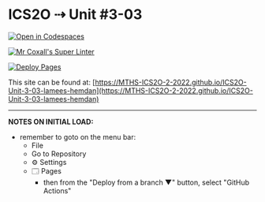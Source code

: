# ICS2O ⇢ Unit #3-03

[![Open in Codespaces](https://classroom.github.com/assets/launch-codespace-7f7980b617ed060a017424585567c406b6ee15c891e84e1186181d67ecf80aa0.svg)](https://classroom.github.com/open-in-codespaces?assignment_repo_id=10820504)

[![Mr Coxall's Super Linter](https://github.com/MTHS-ICS2O-2-2022/ICS2O-Unit-3-03-lamees-hemdan/workflows/Mr%20Coxall's%20Super%20Linter/badge.svg)](https://github.com/MTHS-ICS2O-2-2022/ICS2O-Unit-3-03-lamees-hemdan/actions)

[![Deploy Pages](https://github.com/MTHS-ICS2O-2-2022/ICS2O-Unit-3-03-lamees-hemdan/workflows/Deploy%20Pages/badge.svg)](https://github.com/MTHS-ICS2O-2-2022/ICS2O-Unit-3-03-lamees-hemdan/actions)

This site can be found at: [https://MTHS-ICS2O-2-2022.github.io/ICS2O-Unit-3-03-lamees-hemdan](https://MTHS-ICS2O-2-2022.github.io/ICS2O-Unit-3-03-lamees-hemdan)

---

**NOTES ON INITIAL LOAD:**
- remember to goto on the menu bar:
  - File
  - Go to Repository
  - ⚙ Settings
  - 🗔 Pages
    - then from the "Deploy from a branch ▼" button, select "GitHub Actions"
